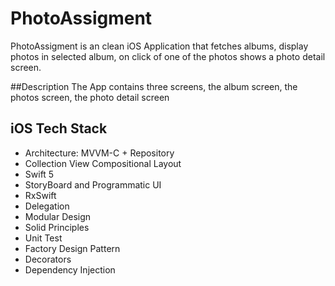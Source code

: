 # PhotoAssigment
PhotoAssigment is an clean iOS Application that fetches albums, display photos in selected album, on click of one of the photos shows a photo detail screen.

##Description
The App contains three screens, the album screen, the photos screen, the photo detail screen

## iOS Tech Stack
* Architecture: MVVM-C + Repository
* Collection View Compositional Layout
* Swift 5
* StoryBoard and Programmatic UI
* RxSwift
* Delegation
* Modular Design
* Solid Principles
* Unit Test
* Factory Design Pattern
* Decorators
* Dependency Injection 

